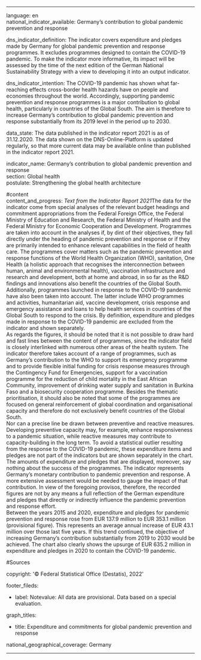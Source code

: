 ---

language: en    
national_indicator_available: Germany’s contribution to global pandemic prevention and response    

dns_indicator_definition: The indicator covers expenditure and pledges made by Germany for global pandemic prevention and response programmes. It excludes programmes designed to contain the COVID-19 pandemic. To make the indicator more informative, its impact will be assessed by the time of the next edition of the German National Sustainability Strategy with a view to developing it into an output indicator.    

dns_indicator_intention: The COVID-19 pandemic has shown what far-reaching effects cross-border health hazards have on people and economies throughout the world. Accordingly, supporting pandemic prevention and response programmes is a major contribution to global health, particularly in countries of the Global South. The aim is therefore to increase Germany’s contribution to global pandemic prevention and response substantially from its 2019 level in the period up to 2030.    

data_state: The data published in the indicator report 2021 is as of 31.12.2020. The data shown on the DNS-Online-Platform is updated regularly, so that more current data may be available online than published in the indicator report 2021.    

indicator_name: Germany’s contribution to global pandemic prevention and response    
section: Global health    
postulate: Strengthening the global health architecture    

#content     
content_and_progress: <i>Text from the Indicator Report 2021</i>The data for the indicator come from special analyses of the relevant budget headings and commitment appropriations from the Federal Foreign Office, the Federal Ministry of Education and Research, the Federal Ministry of Health and the Federal Ministry for Economic Cooperation and Development. Programmes are taken into account in the analyses if, by dint of their objectives, they fall directly under the heading of pandemic prevention and response or if they are primarily intended to enhance relevant capabilities in the field of health care. The programmes cover matters such as the pandemic prevention and response functions of the World Health Organization (WHO), sanitation, One Health (a holistic approach that recognises the interconnection between human, animal and environmental health), vaccination infrastructure and research and development, both at home and abroad, in so far as the R&D findings and innovations also benefit the countries of the Global South. Additionally, programmes launched in response to the COVID-19 pandemic have also been taken into account. The latter include WHO programmes and activities, humanitarian aid, vaccine development, crisis response and emergency assistance and loans to help health services in countries of the Global South to respond to the crisis. By definition, expenditure and pledges made in response to the COVID-19 pandemic are excluded from the indicator and shown separately.<br>As regards the figures, it should be noted that it is not possible to draw hard and fast lines between the content of programmes, since the indicator field is closely interlinked with numerous other areas of the health system. The indicator therefore takes account of a range of programmes, such as Germany’s contribution to the WHO to support its emergency programme and to provide flexible initial funding for crisis response measures through the Contingency Fund for Emergencies, support for a vaccination programme for the reduction of child mortality in the East African Community, improvement of drinking water supply and sanitation in Burkina Faso and a biosecurity cooperation programme. Besides the thematic prioritisation, it should also be noted that some of the programmes are focused on general reinforcement of global coordination and organisational capacity and therefore do not exclusively benefit countries of the Global South.<br>Nor can a precise line be drawn between preventive and reactive measures. Developing preventive capacity may, for example, enhance responsiveness to a pandemic situation, while reactive measures may contribute to capacity-building in the long term. To avoid a statistical outlier resulting from the response to the COVID-19 pandemic, these expenditure items and pledges are not part of the indicators but are shown separately in the chart.<br>The amounts of expenditure and pledges that are displayed, moreover, say nothing about the success of the programmes. The indicator represents Germany’s monetary contribution to pandemic prevention and response. A more extensive assessment would be needed to gauge the impact of that contribution. In view of the foregoing provisos, therefore, the recorded figures are not by any means a full reflection of the German expenditure and pledges that directly or indirectly influence the pandemic prevention and response effort.<br>Between the years 2015 and 2020, expenditure and pledges for pandemic prevention and response rose from EUR 137.9 million to EUR 353.1 million (provisional figure). This represents an average annual increase of EUR 43.1 million over those last five years. If this trend continued, the objective of increasing Germany’s contribution substantially from 2019 to 2030 would be achieved. The chart also clearly shows the upsurge of EUR 635.2 million in expenditure and pledges in 2020 to contain the COVID-19 pandemic.    

#Sources    
    
copyright: '&copy; Federal Statistical Office (Destatis), 2022'    

footer_fileds:
  - label: Notevalue: All data are provisional. Data based on a special evaluation.    

graph_titles: 
  - title: Expenditure and commitments for global pandemic prevention and response
        

national_geographical_coverage: Germany    

---